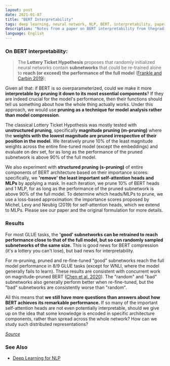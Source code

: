 ```yaml
---
layout: post
date: 2021-01-07
title: "BERT Interpretability"
tags: deep learning, neural network, NLP, BERT, interpretability, paper, notes, thegradient
description: "Notes from a paper on BERT interpretability from thegradient.pub"
language: English
---
```


### On BERT interpretability:

>  The **Lottery Ticket Hypothesis** proposes that randomly initialized neural networks contain **subnetworks** that could be re-trained alone to **reach (or exceed) the performance of the full model** ([Frankle and Carbin 2019](https://thegradient.pub/when-bert-plays-the-lottery-all-tickets-are-winning/?utm_source=Deep+Learning+Weekly&utm_campaign=cce584827a-EMAIL_CAMPAIGN_2019_04_24_03_18_COPY_01&utm_medium=email&utm_term=0_384567b42d-cce584827a-73521553#RefFrankle));

Given all that: if BERT is so overparameterized, could we make it more **interpretable by pruning it down to its most essential components**? If they are indeed crucial for the model's performance, then their functions should tell us something about how the whole thing actually works. Under this approach, we would use **pruning as a technique for model analysis rather than model compression**.

The classical Lottery Ticket Hypothesis was mostly tested with **unstructured pruning**, specifically **magnitude pruning (m-pruning)** where the **weights with the lowest magnitude are pruned irrespective of their position in the model**. We iteratively prune 10% of the least magnitude weights across the entire fine-tuned model (except the embeddings) and evaluate on dev set, for as long as the performance of the pruned subnetwork is above 90% of the full model.

We also experiment with **structured pruning (s-pruning)** of entire components of BERT architecture based on their importance scores: specifically, we **'remove' the least important self-attention heads and MLPs** by applying a mask. In each iteration, we prune 10% of BERT heads and 1 MLP, for as long as the performance of the pruned subnetwork is above 90% of the full model. To determine which heads/MLPs to prune, we use a loss-based approximation: the importance scores proposed by Michel, Levy and Neubig (2019) for self-attention heads, which we extend to MLPs. Please see our paper and the original formulation for more details.

### Results

For most GLUE tasks, the **'good' subnetworks can be retrained to reach performance close to that of the full model, but so can randomly sampled subnetworks of the same size.** This is good news for BERT compression (it's a lottery you can't lose), but bad news for interpretability.

For m-pruning, pruned and re-fine-tuned "good" subnetworks reach the full model performance in 8/9 GLUE tasks (except for WNLI, where the model generally fails to learn). These results are consistent with concurrent work on magnitude-pruned BERT ([Chen et al. 2020](https://thegradient.pub/when-bert-plays-the-lottery-all-tickets-are-winning/?utm_source=Deep+Learning+Weekly&utm_campaign=cce584827a-EMAIL_CAMPAIGN_2019_04_24_03_18_COPY_01&utm_medium=email&utm_term=0_384567b42d-cce584827a-73521553#RefChen)). The "random" and "bad" subnetworks also generally perform better when re-fine-tuned, but the "bad" subnetworks are consistently worse than "random".

All this means that **we still have more questions than answers about how BERT achieves its remarkable performance.** If so many of the important self-attention heads are not even potentially interpretable, should we give up on the idea that some knowledge is encoded in specific architecture components, rather than spread across the whole network? How can we study such distributed representations? 

[*Source*](https://thegradient.pub/when-bert-plays-the-lottery-all-tickets-are-winning)

### See Also

- [Deep Learning for NLP](/wiki-articles/machine-learning/deep-learning-NLP)
